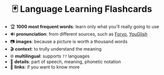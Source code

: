 <div align='center'>
  <h1>🃏 Language Learning Flashcards</h1>
</div>

- 🏆 **1000 most frequent words**: learn only what you'll really going to use
- 🔊 **pronunciation**: from different sources, such as [Forvo](https://forvo.com/), [YouGlish](https://youglish.com)
- 📷 **images**: because a picture is worth a thousand words
- 🎬 **context**: to trully understand the meaning
- 🌐 **multilingual**: supports `??` languages
- 🧾 **details**: part of speech, meaning, phonetic notation
- 🔗 **links**: if you want to know more
